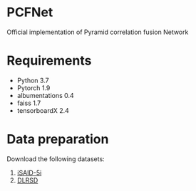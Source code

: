 # PCFNet
Official implementation of Pyramid correlation fusion Network
# Requirements
* Python 3.7
* Pytorch 1.9
* albumentations 0.4
* faiss 1.7
* tensorboardX 2.4
# Data preparation
Download the following datasets:
1.	[iSAID-5i](https://github.com/caoql98/SDM)
2.	[DLRSD](https://sites.google.com/view/zhouwx/dataset#h.p_hQS2jYeaFpV0)
